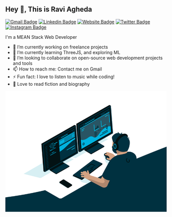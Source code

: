 ## Hey 👋, This is Ravi Agheda

[![Gmail Badge](https://img.shields.io/badge/-Gmail-c14438?style=flat-square&logo=Gmail&logoColor=white&link=mailto:rsagheda123@gmail.com)](mailto:rsagheda123@gmail.com)
[![Linkedin Badge](https://img.shields.io/badge/-LinkedIn-0e76a8?style=flat-square&logo=Linkedin&logoColor=white)](https://linkedin.com/in/raviagheda)
[![Website Badge](https://img.shields.io/badge/Website-3b5998?style=flat-square&logo=google-chrome&logoColor=white)](https://raviagheda.github.io/)
[![Twitter Badge](https://img.shields.io/badge/-Twitter-00acee?style=flat-square&logo=Twitter&logoColor=white)](https://twitter.com/RaviAgheda)
[![Instagram Badge](https://img.shields.io/badge/-Instagram-e4405f?style=flat-square&logo=Instagram&logoColor=white)](https://instagram.com/ravi_agheda/)

<p align='left'>
  I'm a MEAN Stack Web Developer
  
  - 🔭 I’m currently working on freelance projects
  - 🌱 I’m currently learning ThreeJS, and exploring ML
  - 👯 I’m looking to collaborate on open-source web development projects and tools
  - 📫 How to reach me: Contact me on Gmail
  - ⚡ Fun fact: I love to listen to music while coding!
  - 📖 Love to read fiction and biography
  
</p>

![Dev Image](https://raw.githubusercontent.com/raviagheda/raviagheda/main/code.gif)
